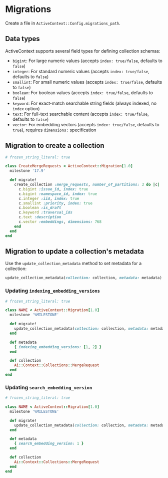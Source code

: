 # Migrations

Create a file in `ActiveContext::Config.migrations_path`.

## Data types

ActiveContext supports several field types for defining collection schemas:

- `bigint`: For large numeric values (accepts `index: true/false`, defaults to `false`)
- `integer`: For standard numeric values (accepts `index: true/false`, defaults to `false`)
- `smallint`: For small numeric values (accepts `index: true/false`, defaults to `false`)
- `boolean`: For boolean values (accepts `index: true/false`, defaults to `false`)
- `keyword`: For exact-match searchable string fields (always indexed, no `index` option)
- `text`: For full-text searchable content (accepts `index: true/false`, defaults to `false`)
- `vector`: For embedding vectors (accepts `index: true/false`, defaults to `true`), requires `dimensions:` specification

## Migration to create a collection

```ruby
# frozen_string_literal: true

class CreateMergeRequests < ActiveContext::Migration[1.0]
  milestone '17.9'

  def migrate!
    create_collection :merge_requests, number_of_partitions: 3 do |c|
      c.bigint :issue_id, index: true
      c.bigint :namespace_id, index: true
      c.integer :iid, index: true
      c.smallint :priority, index: true
      c.boolean :is_draft
      c.keyword :traversal_ids
      c.text :description
      c.vector :embeddings, dimensions: 768
    end
  end
end
```

## Migration to update a collection's metadata

Use the `update_collection_metadata` method to set metadata for a collection:

```ruby
update_collection_metadata(collection: collection, metadata: metadata)
```

### Updating `indexing_embedding_versions`

```ruby
# frozen_string_literal: true

class NAME < ActiveContext::Migration[1.0]
  milestone '%MILESTONE'

  def migrate!
    update_collection_metadata(collection: collection, metadata: metadata)
  end

  def metadata
    { indexing_embedding_versions: [1, 2] }
  end

  def collection
    Ai::Context::Collections::MergeRequest
  end
end
```

### Updating `search_embedding_version`

```ruby
# frozen_string_literal: true

class NAME < ActiveContext::Migration[1.0]
  milestone '%MILESTONE'

  def migrate!
    update_collection_metadata(collection: collection, metadata: metadata)
  end

  def metadata
    { search_embedding_version: 1 }
  end

  def collection
    Ai::Context::Collections::MergeRequest
  end
end
```
